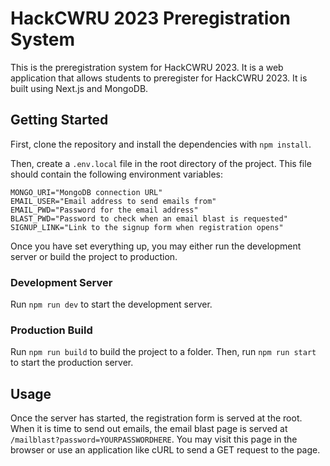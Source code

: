 # HackCWRU 2023 Preregistration System
This is the preregistration system for HackCWRU 2023. It is a web application that allows students to preregister for HackCWRU 2023. It is built using Next.js and MongoDB.

## Getting Started
First, clone the repository and install the dependencies with `npm install`.

Then, create a `.env.local` file in the root directory of the project. This file should contain the following environment variables:

```
MONGO_URI="MongoDB connection URL"
EMAIL_USER="Email address to send emails from"
EMAIL_PWD="Password for the email address"
BLAST_PWD="Password to check when an email blast is requested"
SIGNUP_LINK="Link to the signup form when registration opens"
```

Once you have set everything up, you may either run the development server or build the project to production.

### Development Server
Run `npm run dev` to start the development server.

### Production Build
Run `npm run build` to build the project to a folder. Then, run `npm run start` to start the production server.

## Usage
Once the server has started, the registration form is served at the root. When it is time to send out emails, the email blast page is served at `/mailblast?password=YOURPASSWORDHERE`. You may visit this page in the browser or use an application like cURL to send a GET request to the page.